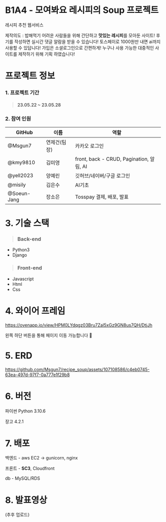 
#  B1A4 - 모여봐요 레시피의 Soup 프로젝트
레시피 추천 웹서비스

제작의도 : 밥해먹기 어려운 사람들을 위해 간단하고 <strong>맛있는 레시피</strong>를 모아둔 사이트! 후기를 작성하면 실시간 댓글 알람을 받을 수 있습니다! 토스페이로 1000원만 내면 ai까지 사용할 수 있답니다! 가입은 소셜로그인으로 간편하게! 누구나 사용 가능한 대중적인 사이트를 제작하기 위해 기획 하였습니다!

# 프로젝트 정보
### 1. 프로젝트 기간
>#### 23.05.22 ~ 23.05.28

### 2. 참여 인원

|GitHub|이름|역할|
|------|---|---|
|@Msgun7|연제건(팀장)|카카오 로그인|
|@kmy9810|김미영|front, back - CRUD, Pagination, 알림, AI|
|@yell2023|양예린|깃허브/네이버/구글 로그인|
|@misily|김은수|AI기초|
|@Soeun-Jang|장소은|Tosspay 결제, 배포, 발표|



# 3. 기술 스택
> ### Back-end 
* Python3
* Django

> ### Front-end 
* Javascript
* Html
* Css


# 4. 와이어 프레임
https://ovenapp.io/view/HPM0LYdqgz03Bru7Zal5xGz9GN8us7QH/DtjJh

왼쪽 하단 버튼을 통해 페이지 이동 가능합니다 💟

# 5. ERD

https://github.com/Msgun7/recipe_soup/assets/107108586/c4eb0745-63ea-497d-97f7-0a777e1f29b8


# 6. 버전
파이썬 Python 3.10.6

장고 4.2.1

# 7. 배포

백엔드 - aws EC2 → gunicorn, nginx

프론트 - **SC3**, Cloudfront

db - MySQL/RDS

# 8. 발표영상 
(추후 업로드)
